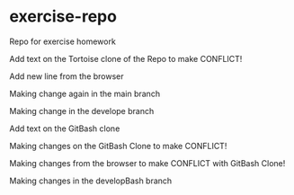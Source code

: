 # exercise-repo
Repo for exercise homework

Add text on the Tortoise clone of the Repo to make CONFLICT!

Add new line from the browser


Making change again in the main branch

Making change in the develope branch

Add text on the GitBash clone


Making changes on the GitBash Clone to make CONFLICT!

Making changes from the browser to make CONFLICT with GitBash Clone!

Making changes in the developBash branch